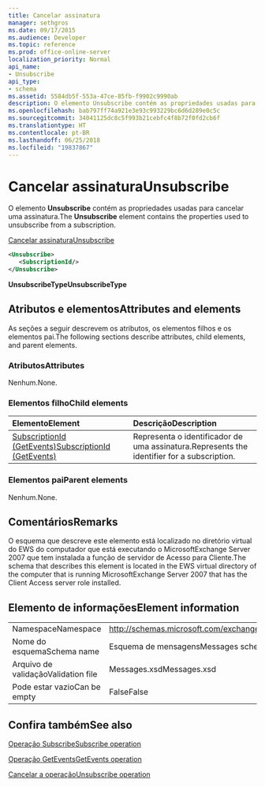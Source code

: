 ```yaml
---
title: Cancelar assinatura
manager: sethgros
ms.date: 09/17/2015
ms.audience: Developer
ms.topic: reference
ms.prod: office-online-server
localization_priority: Normal
api_name:
- Unsubscribe
api_type:
- schema
ms.assetid: 5584db5f-553a-47ce-85fb-f9902c9990ab
description: O elemento Unsubscribe contém as propriedades usadas para cancelar uma assinatura.
ms.openlocfilehash: bab797ff74a921e3e93c993229bc6d6d289e0c5c
ms.sourcegitcommit: 34041125dc8c5f993b21cebfc4f8b72f0fd2cb6f
ms.translationtype: HT
ms.contentlocale: pt-BR
ms.lasthandoff: 06/25/2018
ms.locfileid: "19837867"
---
```

# <a name="unsubscribe"></a><span data-ttu-id="43388-103">Cancelar assinatura</span><span class="sxs-lookup"><span data-stu-id="43388-103">Unsubscribe</span></span>

<span data-ttu-id="43388-104">O elemento **Unsubscribe** contém as propriedades usadas para cancelar uma assinatura.</span><span class="sxs-lookup"><span data-stu-id="43388-104">The **Unsubscribe** element contains the properties used to unsubscribe from a subscription.</span></span> 
  
[<span data-ttu-id="43388-105">Cancelar assinatura</span><span class="sxs-lookup"><span data-stu-id="43388-105">Unsubscribe</span></span>](unsubscribe.md)
  
```xml
<Unsubscribe>
   <SubscriptionId/>
</Unsubscribe>
```

 <span data-ttu-id="43388-106">**UnsubscribeType**</span><span class="sxs-lookup"><span data-stu-id="43388-106">**UnsubscribeType**</span></span>
## <a name="attributes-and-elements"></a><span data-ttu-id="43388-107">Atributos e elementos</span><span class="sxs-lookup"><span data-stu-id="43388-107">Attributes and elements</span></span>

<span data-ttu-id="43388-108">As seções a seguir descrevem os atributos, os elementos filhos e os elementos pai.</span><span class="sxs-lookup"><span data-stu-id="43388-108">The following sections describe attributes, child elements, and parent elements.</span></span>
  
### <a name="attributes"></a><span data-ttu-id="43388-109">Atributos</span><span class="sxs-lookup"><span data-stu-id="43388-109">Attributes</span></span>

<span data-ttu-id="43388-110">Nenhum.</span><span class="sxs-lookup"><span data-stu-id="43388-110">None.</span></span>
  
### <a name="child-elements"></a><span data-ttu-id="43388-111">Elementos filho</span><span class="sxs-lookup"><span data-stu-id="43388-111">Child elements</span></span>

|<span data-ttu-id="43388-112">**Elemento**</span><span class="sxs-lookup"><span data-stu-id="43388-112">**Element**</span></span>|<span data-ttu-id="43388-113">**Descrição**</span><span class="sxs-lookup"><span data-stu-id="43388-113">**Description**</span></span>|
|:-----|:-----|
|[<span data-ttu-id="43388-114">SubscriptionId (GetEvents)</span><span class="sxs-lookup"><span data-stu-id="43388-114">SubscriptionId (GetEvents)</span></span>](subscriptionid-getevents.md) <br/> |<span data-ttu-id="43388-115">Representa o identificador de uma assinatura.</span><span class="sxs-lookup"><span data-stu-id="43388-115">Represents the identifier for a subscription.</span></span>  <br/> |
   
### <a name="parent-elements"></a><span data-ttu-id="43388-116">Elementos pai</span><span class="sxs-lookup"><span data-stu-id="43388-116">Parent elements</span></span>

<span data-ttu-id="43388-117">Nenhum.</span><span class="sxs-lookup"><span data-stu-id="43388-117">None.</span></span>
  
## <a name="remarks"></a><span data-ttu-id="43388-118">Comentários</span><span class="sxs-lookup"><span data-stu-id="43388-118">Remarks</span></span>

<span data-ttu-id="43388-119">O esquema que descreve este elemento está localizado no diretório virtual do EWS do computador que está executando o MicrosoftExchange Server 2007 que tem instalada a função de servidor de Acesso para Cliente.</span><span class="sxs-lookup"><span data-stu-id="43388-119">The schema that describes this element is located in the EWS virtual directory of the computer that is running MicrosoftExchange Server 2007 that has the Client Access server role installed.</span></span>
  
## <a name="element-information"></a><span data-ttu-id="43388-120">Elemento de informações</span><span class="sxs-lookup"><span data-stu-id="43388-120">Element information</span></span>

|||
|:-----|:-----|
|<span data-ttu-id="43388-121">Namespace</span><span class="sxs-lookup"><span data-stu-id="43388-121">Namespace</span></span>  <br/> |http://schemas.microsoft.com/exchange/services/2006/messages  <br/> |
|<span data-ttu-id="43388-122">Nome do esquema</span><span class="sxs-lookup"><span data-stu-id="43388-122">Schema name</span></span>  <br/> |<span data-ttu-id="43388-123">Esquema de mensagens</span><span class="sxs-lookup"><span data-stu-id="43388-123">Messages schema</span></span>  <br/> |
|<span data-ttu-id="43388-124">Arquivo de validação</span><span class="sxs-lookup"><span data-stu-id="43388-124">Validation file</span></span>  <br/> |<span data-ttu-id="43388-125">Messages.xsd</span><span class="sxs-lookup"><span data-stu-id="43388-125">Messages.xsd</span></span>  <br/> |
|<span data-ttu-id="43388-126">Pode estar vazio</span><span class="sxs-lookup"><span data-stu-id="43388-126">Can be empty</span></span>  <br/> |<span data-ttu-id="43388-127">False</span><span class="sxs-lookup"><span data-stu-id="43388-127">False</span></span>  <br/> |
   
## <a name="see-also"></a><span data-ttu-id="43388-128">Confira também</span><span class="sxs-lookup"><span data-stu-id="43388-128">See also</span></span>



[<span data-ttu-id="43388-129">Operação Subscribe</span><span class="sxs-lookup"><span data-stu-id="43388-129">Subscribe operation</span></span>](subscribe-operation.md)
  
[<span data-ttu-id="43388-130">Operação GetEvents</span><span class="sxs-lookup"><span data-stu-id="43388-130">GetEvents operation</span></span>](getevents-operation.md)
  
[<span data-ttu-id="43388-131">Cancelar a operação</span><span class="sxs-lookup"><span data-stu-id="43388-131">Unsubscribe operation</span></span>](unsubscribe-operation.md)

